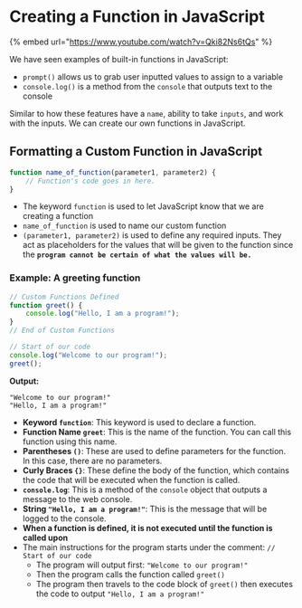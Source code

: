 # Creating a Function in JavaScript

{% embed url="https://www.youtube.com/watch?v=Qki82Ns6tQs" %}



We have seen examples of built-in functions in JavaScript:

* `prompt()` allows us to grab user inputted values to assign to a variable
* `console.log()` is a method from the `console` that outputs text to the console

Similar to how these features have a `name`, ability to take `inputs`, and work with the inputs. We can create our own functions in JavaScript.

## Formatting a Custom Function in JavaScript

```javascript
function name_of_function(parameter1, parameter2) {
    // Function's code goes in here.
}
```

* The keyword `function` is used to let JavaScript know that we are creating a function
* `name_of_function` is used to name our custom function
* `(parameter1, parameter2)` is used to define any required inputs. They act as placeholders for the values that will be given to the function since the **`program cannot be certain of what the values will be.`**

### Example: A greeting function

```javascript
// Custom Functions Defined
function greet() {
    console.log("Hello, I am a program!");
}
// End of Custom Functions

// Start of our code
console.log("Welcome to our program!");
greet();
```

**Output:**

```
"Welcome to our program!"
"Hello, I am a program!"
```

* **Keyword `function`**: This keyword is used to declare a function.
* **Function Name `greet`**: This is the name of the function. You can call this function using this name.
* **Parentheses `()`**: These are used to define parameters for the function. In this case, there are no parameters.
* **Curly Braces `{}`**: These define the body of the function, which contains the code that will be executed when the function is called.
* **`console.log`**: This is a method of the `console` object that outputs a message to the web console.
* **String `"Hello, I am a program!"`**: This is the message that will be logged to the console.
* **When a function is defined, it is not executed until the function is called upon**
* The main instructions for the program starts under the comment: `// Start of our code`
  * The program will output first: `"Welcome to our program!"`
  * Then the program calls the function called `greet()`
  * The program then travels to the code block of `greet()` then executes the code to output `"Hello, I am a program!"`
